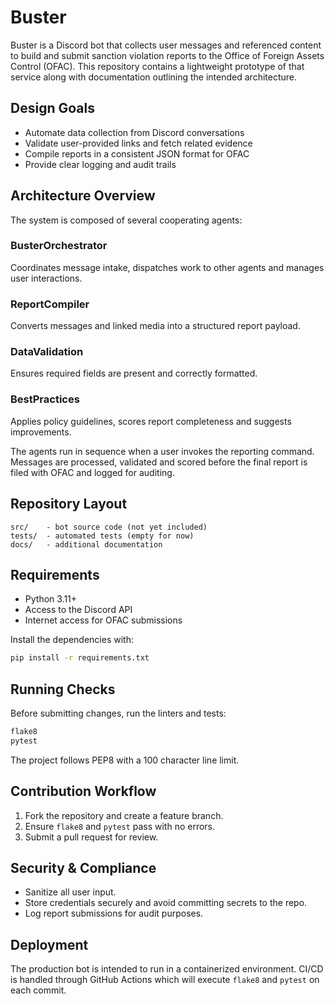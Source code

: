 # Buster

Buster is a Discord bot that collects user messages and referenced content to
build and submit sanction violation reports to the Office of Foreign Assets
Control (OFAC). This repository contains a lightweight prototype of that service
along with documentation outlining the intended architecture.

## Design Goals

- Automate data collection from Discord conversations
- Validate user-provided links and fetch related evidence
- Compile reports in a consistent JSON format for OFAC
- Provide clear logging and audit trails

## Architecture Overview

The system is composed of several cooperating agents:

### BusterOrchestrator
Coordinates message intake, dispatches work to other agents and manages user
interactions.

### ReportCompiler
Converts messages and linked media into a structured report payload.

### DataValidation
Ensures required fields are present and correctly formatted.

### BestPractices
Applies policy guidelines, scores report completeness and suggests improvements.

The agents run in sequence when a user invokes the reporting command. Messages
are processed, validated and scored before the final report is filed with OFAC
and logged for auditing.

## Repository Layout

```
src/    - bot source code (not yet included)
tests/  - automated tests (empty for now)
docs/   - additional documentation
```

## Requirements

- Python 3.11+
- Access to the Discord API
- Internet access for OFAC submissions

Install the dependencies with:

```bash
pip install -r requirements.txt
```

## Running Checks

Before submitting changes, run the linters and tests:

```bash
flake8
pytest
```

The project follows PEP8 with a 100 character line limit.

## Contribution Workflow

1. Fork the repository and create a feature branch.
2. Ensure `flake8` and `pytest` pass with no errors.
3. Submit a pull request for review.

## Security & Compliance

- Sanitize all user input.
- Store credentials securely and avoid committing secrets to the repo.
- Log report submissions for audit purposes.

## Deployment

The production bot is intended to run in a containerized environment. CI/CD is
handled through GitHub Actions which will execute `flake8` and `pytest` on each
commit.

